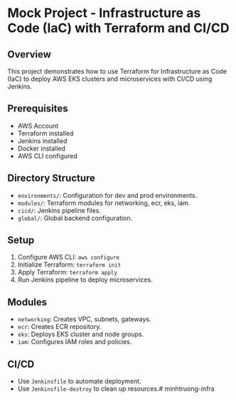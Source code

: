 # Mock Project - Infrastructure as Code (IaC) with Terraform and CI/CD

## Overview
This project demonstrates how to use Terraform for Infrastructure as Code (IaC) to deploy AWS EKS clusters and microservices with CI/CD using Jenkins.

## Prerequisites
- AWS Account
- Terraform installed
- Jenkins installed
- Docker installed
- AWS CLI configured

## Directory Structure
- `environments/`: Configuration for dev and prod environments.
- `modules/`: Terraform modules for networking, ecr, eks, iam.
- `cicd/`: Jenkins pipeline files.
- `global/`: Global backend configuration.

## Setup
1. Configure AWS CLI: `aws configure`
2. Initialize Terraform: `terraform init`
3. Apply Terraform: `terraform apply`
4. Run Jenkins pipeline to deploy microservices.

## Modules
- `networking`: Creates VPC, subnets, gateways.
- `ecr`: Creates ECR repository.
- `eks`: Deploys EKS cluster and node groups.
- `iam`: Configures IAM roles and policies.

## CI/CD
- Use `Jenkinsfile` to automate deployment.
- Use `Jenkinsfile-destroy` to clean up resources.# minhtruong-infra
